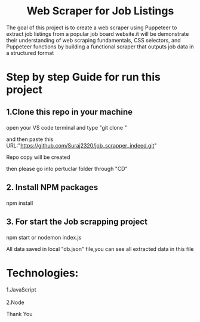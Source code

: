 
<h1 align="center" id="title">Web Scraper for Job Listings</h1>



<p id="description">The goal of this project is to create a web scraper using Puppeteer to extract job listings from a popular job board website.it will be demonstrate their understanding of web scraping fundamentals, CSS selectors, and Puppeteer functions by building a functional scraper that outputs job data in a structured format<br>

<h1>Step by step Guide for run this project</h1>



## <p>1.Clone  this repo in your machine</p>

open your VS code terminal and type "git clone " 

  and then paste this URL:"https://github.com/Suraj2320/job_scrapper_indeed.git"
  
  Repo copy will be created
  
  then please go into pertuclar folder through "CD"

 ## <p>2. Install NPM packages</p>


npm install 


## <p>3. For start the Job scrapping project </p>

npm start or nodemon index.js


All data saved in local "db.json" file,you can see all extracted data in this file 






<Tech Stack/>

<h1>Technologies: </h1>
1.JavaScript <br>
<br>
2.Node


<br>

Thank You




